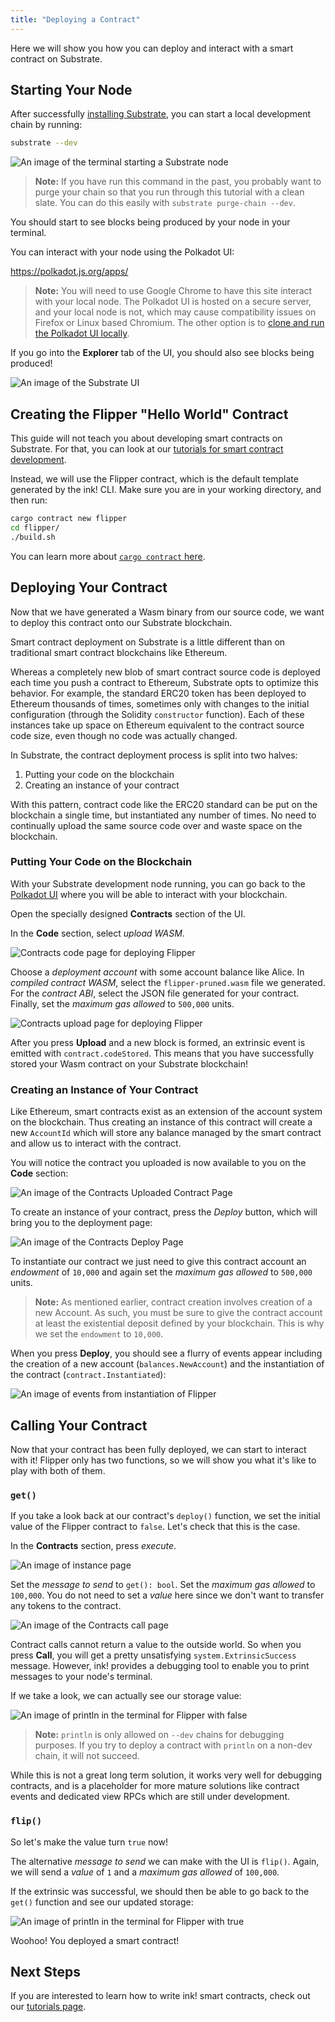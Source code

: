 ```yaml
---
title: "Deploying a Contract"
---
```


Here we will show you how you can deploy and interact with a smart contract on Substrate.

## Starting Your Node

After successfully [installing Substrate](getting-started/installing-substrate.md), you can start a local development chain by running:

```bash
substrate --dev
```

![An image of the terminal starting a Substrate node](/img/start-substrate-node.png)

> **Note:** If you have run this command in the past, you probably want to purge your chain so that you run through this tutorial with a clean slate. You can do this easily with `substrate purge-chain --dev`.

You should start to see blocks being produced by your node in your terminal.

You can interact with your node using the Polkadot UI:

https://polkadot.js.org/apps/

> **Note:** You will need to use Google Chrome to have this site interact with your local node. The Polkadot UI is hosted on a secure server, and your local node is not, which may cause compatibility issues on Firefox or Linux based Chromium. The other option is to [clone and run the Polkadot UI locally](https://github.com/polkadot-js/apps).

If you go into the **Explorer** tab of the UI, you should also see blocks being produced!

![An image of the Substrate UI](/img/start-substrate-ui.png)

## Creating the Flipper "Hello World" Contract

This guide will not teach you about developing smart contracts on Substrate. For that, you can look at our [tutorials for smart contract development](/tutorials/).

Instead, we will use the Flipper contract, which is the default template generated by the ink! CLI. Make sure you are in your working directory, and then run:

```bash
cargo contract new flipper
cd flipper/
./build.sh
```

You can learn more about [`cargo contract` here](contracts/cargo-contract.md).

## Deploying Your Contract

Now that we have generated a Wasm binary from our source code, we want to deploy this contract onto our Substrate blockchain.

Smart contract deployment on Substrate is a little different than on traditional smart contract blockchains like Ethereum.

Whereas a completely new blob of smart contract source code is deployed each time you push a contract to Ethereum, Substrate opts to optimize this behavior. For example, the standard ERC20 token has been deployed to Ethereum thousands of times, sometimes only with changes to the initial configuration (through the Solidity `constructor` function). Each of these instances take up space on Ethereum equivalent to the contract source code size, even though no code was actually changed.

In Substrate, the contract deployment process is split into two halves:

1. Putting your code on the blockchain
2. Creating an instance of your contract

With this pattern, contract code like the ERC20 standard can be put on the blockchain a single time, but instantiated any number of times. No need to continually upload the same source code over and waste space on the blockchain.

### Putting Your Code on the Blockchain

With your Substrate development node running, you can go back to the [Polkadot UI](https://polkadot.js.org/apps/) where you will be able to interact with your blockchain.

Open the specially designed **Contracts** section of the UI.

In the **Code** section, select _upload WASM_.

![Contracts code page for deploying Flipper](/img/flipper-code-page.png)

Choose a _deployment account_ with some account balance like Alice. In _compiled contract WASM_, select the `flipper-pruned.wasm` file we generated. For the _contract ABI_, select the JSON file generated for your contract. Finally, set the _maximum gas allowed_ to `500,000` units.

![Contracts upload page for deploying Flipper](/img/flipper-upload-page.png)

After you press **Upload** and a new block is formed, an extrinsic event is emitted with `contract.codeStored`. This means that you have successfully stored your Wasm contract on your Substrate blockchain!

### Creating an Instance of Your Contract

Like Ethereum, smart contracts exist as an extension of the account system on the blockchain. Thus creating an instance of this contract will create a new `AccountId` which will store any balance managed by the smart contract and allow us to interact with the contract.

You will notice the contract you uploaded is now available to you on the **Code** section:

![An image of the Contracts Uploaded Contract Page](/img/flipper-code-uploaded-page.png)

To create an instance of your contract, press the _Deploy_ button, which will bring you to the deployment page:

![An image of the Contracts Deploy Page](/img/flipper-deploy-page.png)

To instantiate our contract we just need to give this contract account an _endowment_ of `10,000` and again set the _maximum gas allowed_ to `500,000` units.

> **Note:** As mentioned earlier, contract creation involves creation of a new Account. As such, you must be sure to give the contract account at least the existential deposit defined by your blockchain. This is why we set the `endowment` to `10,000`.

When you press **Deploy**, you should see a flurry of events appear including the creation of a new account (`balances.NewAccount`) and the instantiation of the contract (`contract.Instantiated`):

![An image of events from instantiation of Flipper](/img/flipper-instance-events.png)

## Calling Your Contract

Now that your contract has been fully deployed, we can start to interact with it! Flipper only has two functions, so we will show you what it's like to play with both of them.

### `get()`

If you take a look back at our contract's `deploy()` function, we set the initial value of the Flipper contract to `false`. Let's check that this is the case.

In the **Contracts** section, press _execute_. 

![An image of instance page](/img/flipper-instance-page.png)

Set the _message to send_ to `get(): bool`. Set the _maximum gas allowed_ to `100,000`. You do not need to set a _value_ here since we don't want to transfer any tokens to the contract.

![An image of the Contracts call page](/img/flipper-call-page.png)

Contract calls cannot return a value to the outside world. So when you press **Call**, you will get a pretty unsatisfying `system.ExtrinsicSuccess` message. However, ink! provides a debugging tool to enable you to print messages to your node's terminal.

If we take a look, we can actually see our storage value:

![An image of println in the terminal for Flipper with false](/img/flipper-println-false.png)

> **Note:** `println` is only allowed on `--dev` chains for debugging purposes. If you try to deploy a contract with `println` on a non-dev chain, it will not succeed.

While this is not a great long term solution, it works very well for debugging contracts, and is a placeholder for more mature solutions like contract events and dedicated view RPCs which are still under development.

### `flip()`

So let's make the value turn `true` now!

The alternative _message to send_ we can make with the UI is `flip()`. Again, we will send a _value_ of `1` and a _maximum gas allowed_ of `100,000`.

If the extrinsic was successful, we should then be able to go back to the `get()` function and see our updated storage:

![An image of println in the terminal for Flipper with true](/img/flipper-println-true.png)

Woohoo! You deployed a smart contract!

## Next Steps

If you are interested to learn how to write ink! smart contracts, check out our [tutorials page](/tutorials/).
